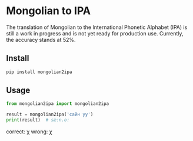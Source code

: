 # Mongolian to IPA
The translation of Mongolian to the International Phonetic Alphabet (IPA) is still a work in progress and is not yet ready for production use. Currently, the accuracy stands at 52%.

## Install
```bash
pip install mongolian2ipa
```

## Usage
```python
from mongolian2ipa import mongolian2ipa

result = mongolian2ipa('сайн уу')
print(result)  # sæːn.oː
```

correct: χ wrong: ꭓ